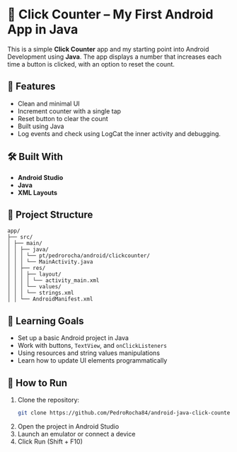 # 🧮 Click Counter – My First Android App in Java

This is a simple **Click Counter** app and my starting point into Android Development using **Java**. The app displays a number that increases each time a button is clicked, with an option to reset the count.

## 🚀 Features

- Clean and minimal UI
- Increment counter with a single tap
- Reset button to clear the count
- Built using Java
- Log events and check using LogCat the inner activity and debugging.

## 🛠️ Built With

- **Android Studio**
- **Java**
- **XML Layouts**

## 📁 Project Structure
```
app/
├── src/
│ ├── main/
│ │ ├── java/
│ │ │ └── pt/pedrorocha/android/clickcounter/
│ │ │ └── MainActivity.java
│ │ ├── res/
│ │ │ ├── layout/
│ │ │ │ └── activity_main.xml
│ │ │ └── values/
│ │ │ └── strings.xml
│ │ └── AndroidManifest.xml
```

## 🧠 Learning Goals

- Set up a basic Android project in Java
- Work with buttons, `TextView`, and `onClickListeners`
- Using resources and string values manipulations 
- Learn how to update UI elements programmatically

## 🔧 How to Run

1. Clone the repository:
   ```bash
   git clone https://github.com/PedroRocha84/android-java-click-counter.git

2. Open the project in Android Studio 
3. Launch an emulator or connect a device
4. Click Run (Shift + F10)
